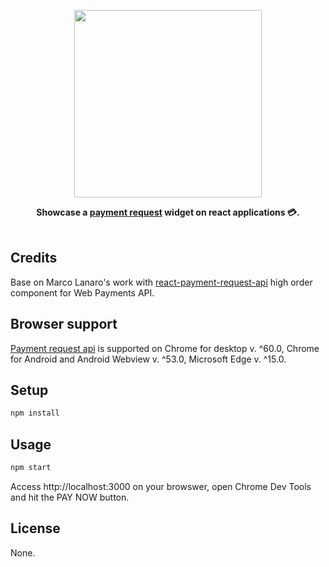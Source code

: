 <p align="center">
    <img src="https://i.imgur.com/yHcjTBD.png" width=300>
</p>
<p align="center">
  <strong>
    Showcase a <a href="https://www.w3.org/TR/payment-request/">payment request</a> widget on react applications 💳.
  </strong>
  <br><br>
</p>

## Credits

Base on Marco Lanaro's work with <a href="https://github.com/marcolanaro/react-payment-request-api">react-payment-request-api</a> high order component for Web Payments API.


## Browser support

[Payment request api](https://developers.google.com/web/fundamentals/getting-started/primers/payment-request/) is supported on Chrome for desktop v. ^60.0, Chrome for Android and Android Webview v. ^53.0, Microsoft Edge v. ^15.0.

## Setup

```bash
npm install
```

## Usage

```bash
npm start
```

Access http://localhost:3000 on your browswer, open Chrome Dev Tools and hit the PAY NOW button.

## License

None.
